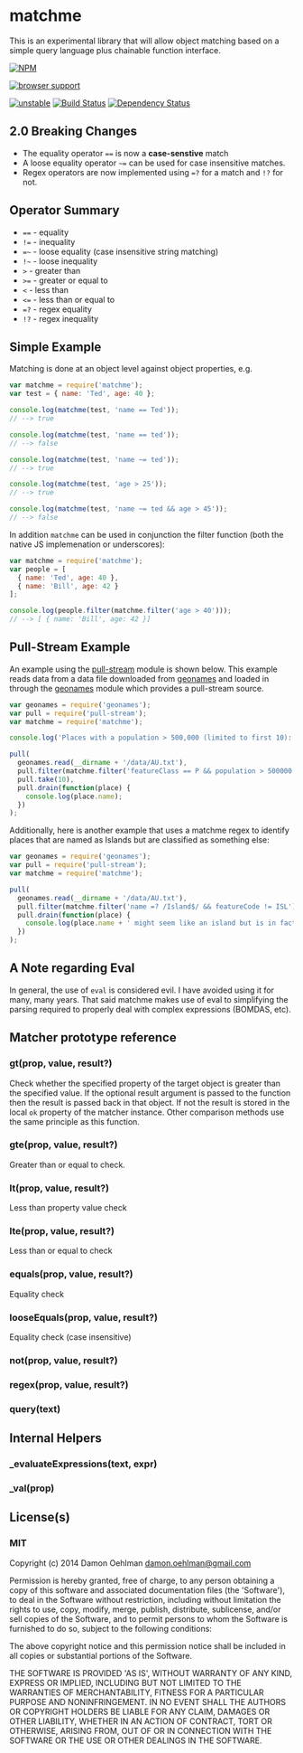 # matchme

This is an experimental library that will allow object matching based on a
simple query language plus chainable function interface.


[![NPM](https://nodei.co/npm/matchme.png)](https://nodei.co/npm/matchme/)


[![browser support](https://ci.testling.com/DamonOehlman/matchme.png)](https://ci.testling.com/DamonOehlman/matchme)

[![unstable](https://img.shields.io/badge/stability-unstable-yellowgreen.svg)](https://github.com/badges/stability-badges) [![Build Status](https://img.shields.io/travis/DamonOehlman/matchme.svg?branch=master)](https://travis-ci.org/DamonOehlman/matchme) [![Dependency Status](https://david-dm.org/DamonOehlman/matchme.svg)](https://david-dm.org/DamonOehlman/matchme) 

## 2.0 Breaking Changes

- The equality operator `==` is now a __case-senstive__ match
- A loose equality operator `~=` can be used for case insensitive matches.
- Regex operators are now implemented using `=?` for a match and `!?` for not.

## Operator Summary

- `==` - equality
- `!=` - inequality
- `=~` - loose equality (case insensitive string matching)
- `!~` - loose inequality
- `>`  - greater than
- `>=` - greater or equal to
- `<`  - less than
- `<=` - less than or equal to
- `=?` - regex equality
- `!?` - regex inequality

## Simple Example

Matching is done at an object level against object properties, e.g.

```js
var matchme = require('matchme');
var test = { name: 'Ted', age: 40 };

console.log(matchme(test, 'name == Ted'));
// --> true

console.log(matchme(test, 'name == ted'));
// --> false

console.log(matchme(test, 'name ~= ted'));
// --> true

console.log(matchme(test, 'age > 25'));
// --> true

console.log(matchme(test, 'name ~= ted && age > 45'));
// --> false

```

In addition `matchme` can be used in conjunction the filter
function (both the native JS implemenation or underscores):

```js
var matchme = require('matchme');
var people = [
  { name: 'Ted', age: 40 },
  { name: 'Bill', age: 42 }
];

console.log(people.filter(matchme.filter('age > 40')));
// --> [ { name: 'Bill', age: 42 }]
```

## Pull-Stream Example

An example using the [pull-stream](https://github.com/dominictarr/pull-stream)
module is shown below.  This example reads data from a data file downloaded
from [geonames](http://geonames.org) and loaded in through the
[geonames](https://github.com/DamonOehlman/geonames) module which provides
a pull-stream source.

```js
var geonames = require('geonames');
var pull = require('pull-stream');
var matchme = require('matchme');

console.log('Places with a population > 500,000 (limited to first 10):');

pull(
  geonames.read(__dirname + '/data/AU.txt'),
  pull.filter(matchme.filter('featureClass == P && population > 500000')),
  pull.take(10),
  pull.drain(function(place) {
    console.log(place.name);
  })
);

```

Additionally, here is another example that uses a matchme regex to identify
places that are named as Islands but are classified as something else:

```js
var geonames = require('geonames');
var pull = require('pull-stream');
var matchme = require('matchme');

pull(
  geonames.read(__dirname + '/data/AU.txt'),
  pull.filter(matchme.filter('name =? /Island$/ && featureCode != ISL')),
  pull.drain(function(place) {
    console.log(place.name + ' might seem like an island but is in fact a ' + place.featureCode);
  })
);

```

## A Note regarding Eval

In general, the use of `eval` is considered evil.  I have avoided using it
for many, many years.  That said matchme makes use of eval to simplifying
the parsing required to properly deal with complex expressions
(BOMDAS, etc).

## Matcher prototype reference

### gt(prop, value, result?)

Check whether the specified property of the target object is greater than
the specified value.  If the optional result argument is passed to the
function then the result is passed back in that object. If not the result
is stored in the local `ok` property of the matcher instance.  Other
comparison methods use the same principle as this function.

### gte(prop, value, result?)

Greater than or equal to check.

### lt(prop, value, result?)

Less than property value check

### lte(prop, value, result?)

Less than or equal to check

### equals(prop, value, result?)

Equality check

### looseEquals(prop, value, result?)

Equality check (case insensitive)

### not(prop, value, result?)

### regex(prop, value, result?)

### query(text)

## Internal Helpers

### _evaluateExpressions(text, expr)

### _val(prop)

## License(s)

### MIT

Copyright (c) 2014 Damon Oehlman <damon.oehlman@gmail.com>

Permission is hereby granted, free of charge, to any person obtaining
a copy of this software and associated documentation files (the
'Software'), to deal in the Software without restriction, including
without limitation the rights to use, copy, modify, merge, publish,
distribute, sublicense, and/or sell copies of the Software, and to
permit persons to whom the Software is furnished to do so, subject to
the following conditions:

The above copyright notice and this permission notice shall be
included in all copies or substantial portions of the Software.

THE SOFTWARE IS PROVIDED 'AS IS', WITHOUT WARRANTY OF ANY KIND,
EXPRESS OR IMPLIED, INCLUDING BUT NOT LIMITED TO THE WARRANTIES OF
MERCHANTABILITY, FITNESS FOR A PARTICULAR PURPOSE AND NONINFRINGEMENT.
IN NO EVENT SHALL THE AUTHORS OR COPYRIGHT HOLDERS BE LIABLE FOR ANY
CLAIM, DAMAGES OR OTHER LIABILITY, WHETHER IN AN ACTION OF CONTRACT,
TORT OR OTHERWISE, ARISING FROM, OUT OF OR IN CONNECTION WITH THE
SOFTWARE OR THE USE OR OTHER DEALINGS IN THE SOFTWARE.
